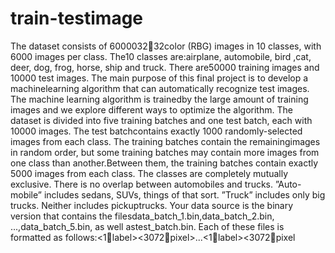 # train-testimage
The dataset consists of 600003232color (RBG) images in 10 classes, with 6000 images per class. 
The10 classes are:airplane, automobile, bird ,cat, deer, dog, frog, horse, ship and truck. 
There are50000 training images and 10000 test images. The main purpose of this final project is to 
develop a machinelearning algorithm that can automatically recognize test images. The machine learning algorithm is 
trainedby the large amount of training images and we explore different ways to optimize the algorithm.
The dataset is divided into five training batches and one test batch, each with 10000 images. 
The test batchcontains exactly 1000 randomly-selected images from each class. 
The training batches contain the remainingimages in random order, but some training batches may contain more images from 
one class than another.Between them, the training batches contain exactly 5000 images from each class.
The classes are completely mutually exclusive. There is no overlap between automobiles and trucks. ”Auto-mobile” includes 
sedans, SUVs, things of that sort. ”Truck” includes only big trucks. Neither includes pickuptrucks.
Your data source is the binary version that contains the filesdata_batch_1.bin,data_batch_2.bin, ...,data_batch_5.bin,
as well astest_batch.bin. Each of these files is formatted as follows:<1label><3072pixel>...<1label><3072pixel
